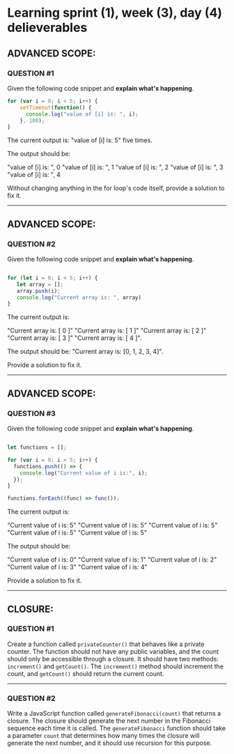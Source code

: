 # Learning sprint (1), week (3), day (4) delieverables

## ADVANCED SCOPE:

### QUESTION #1

Given the following code snippet and **explain what's happening**.

```javascript
for (var i = 0; i < 5; i++) {
    setTimeout(function() {
      console.log("value of [i] is: ", i);
    }, 100);
}
```

The current output is: "value of [i] is: 5" five times.

The output should be: 

"value of [i] is: ", 0 "value of [i] is: ", 1 "value of [i] is: ", 2 "value of
[i] is: ", 3 "value of [i] is: ", 4

Without changing anything in the for loop's code itself, provide a solution to
fix it.

-------------------------------------------------------------------

## ADVANCED SCOPE:

### QUESTION #2

Given the following code snippet and **explain what's happening**. 

```javascript

for (let i = 0; i < 5; i++) {
   let array = [];
   array.push(i);
   console.log("Current array is: ", array)
}

```

The current output is: 

"Current array is: [ 0 ]" "Current array is: [ 1 ]" "Current array is: [ 2 ]"
"Current array is: [ 3 ]" "Current array is: [ 4 ]".

The output should be: "Current array is: [0, 1, 2, 3, 4]".

Provide a solution to fix it. 

-------------------------------------------------------------------

## ADVANCED SCOPE:

### QUESTION #3

Given the following code snippet and **explain what's happening**. 

```javascript

let functions = [];

for (var i = 0; i < 5; i++) {
  functions.push(() => {
    console.log("Current value of i is:", i);
  });
}

functions.forEach((func) => func());

```

The current output is: 

"Current value of i is: 5" "Current value of i is: 5" "Current value of i is: 5"
"Current value of i is: 5" "Current value of i is: 5"

The output should be: 

"Current value of i is: 0" "Current value of i is: 1" "Current value of i is: 2"
"Current value of i is: 3" "Current value of i is: 4"

Provide a solution to fix it. 

-------------------------------------------------------------------

## CLOSURE:

### QUESTION #1

Create a function called `privateCounter()` that behaves like a private counter.
The function should not have any public variables, and the count should only be
accessible through a closure. It should have two methods: `increment()` and
`getCount()`. The `increment()` method should increment the count, and
`getCount()` should return the current count.

-------------------------------------------------------------------

### QUESTION #2

Write a JavaScript function called `generateFibonacci(count)` that returns a
closure. The closure should generate the next number in the Fibonacci sequence
each time it is called. The `generateFibonacci` function should take a parameter
`count` that determines how many times the closure will generate the next
number, and it should use recursion for this purpose.

